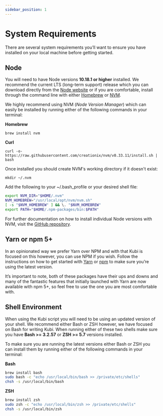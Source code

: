 ```yaml
---
sidebar_position: 1
---
```


# System Requirements

There are several system requirements you’ll want to ensure you have installed on your local machine before getting started.

## Node
You will need to have Node versions **10.18.1 or higher** installed. We recommend the current LTS (long-term support) release which you can download directly from the [Node website](https://nodejs.org/en/) or if you are comfortable, install through the command line with either [Homebrew](https://brew.sh/) or [NVM](https://github.com/nvm-sh/nvm).

We highly recommend using NVM (*Node Version Manager*) which can easily be installed by running either of the following commands in your terminal:

**Homebrew**
```
brew install nvm
```

**Curl**
```curl
curl -o- https://raw.githubusercontent.com/creationix/nvm/v0.33.11/install.sh | bash
```

Once installed you should create NVM's working directory if it doesn't exist:

`mkdir ~/.nvm`

Add the following to your ~/.bash_profile or your desired shell file:

```bash
export NVM_DIR="$HOME/.nvm"
NVM_HOMEBREW="/usr/local/opt/nvm/nvm.sh"
[ -s "$NVM_HOMEBREW" ] && \. "$NVM_HOMEBREW"
export PATH="$HOME/.npm-packages/bin:$PATH"
```

For further documentation on how to install individual Node versions with NVM, visit the [GitHub repository](https://github.com/nvm-sh/nvm#usage).

## Yarn or npm 5+

In an opinionated way we prefer Yarn over NPM and with that Kubi is focused on this however, you can use NPM if you wish. Follow the instructions on how to get started with [Yarn](https://yarnpkg.com/en/docs/install) or [npm](https://www.npmjs.com/get-npm) to make sure you’re using the latest version.

It’s important to note, both of these packages have their ups and downs and many of the fantastic features that initially launched with Yarn are now available with npm 5+, so feel free to use the one you are most comfortable with.

## Shell Environment

When using the Kubi script you will need to be using an updated version of your shell. We recommend either Bash or ZSH however, we have focused on Bash for writing Kubi. When running either of these two shells make sure you have **Bash >= 3.2.57** or **ZSH >= 5.7** versions installed.

To make sure you are running the latest versions either Bash or ZSH you can install them by running either of the following commands in your terminal:

**Bash**
```bash
brew install bash
sudo bash -c "echo /usr/local/bin/bash >> /private/etc/shells"
chsh -s /usr/local/bin/bash
```

**ZSH**
```bash
brew install zsh
sudo zsh -c "echo /usr/local/bin/zsh >> /private/etc/shells"
chsh -s /usr/local/bin/zsh
```